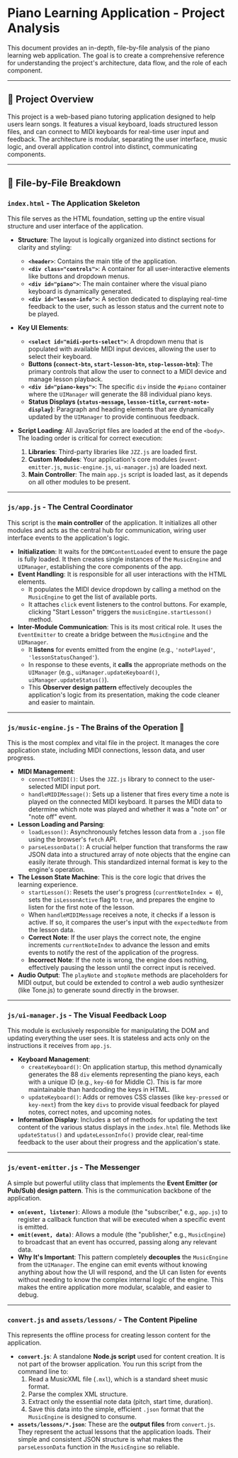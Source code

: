 # Piano Learning Application - Project Analysis

This document provides an in-depth, file-by-file analysis of the piano learning web application. The goal is to create a comprehensive reference for understanding the project's architecture, data flow, and the role of each component.

---

## 🎹 Project Overview

This project is a web-based piano tutoring application designed to help users learn songs. It features a visual keyboard, loads structured lesson files, and can connect to MIDI keyboards for real-time user input and feedback. The architecture is modular, separating the user interface, music logic, and overall application control into distinct, communicating components.

---

## 📂 File-by-File Breakdown

### `index.html` - The Application Skeleton

This file serves as the HTML foundation, setting up the entire visual structure and user interface of the application.

* **Structure**: The layout is logically organized into distinct sections for clarity and styling:
    * **`<header>`**: Contains the main title of the application.
    * **`<div class="controls">`**: A container for all user-interactive elements like buttons and dropdown menus.
    * **`<div id="piano">`**: The main container where the visual piano keyboard is dynamically generated.
    * **`<div id="lesson-info">`**: A section dedicated to displaying real-time feedback to the user, such as lesson status and the current note to be played.

* **Key UI Elements**:
    * **`<select id="midi-ports-select">`**: A dropdown menu that is populated with available MIDI input devices, allowing the user to select their keyboard.
    * **Buttons (`connect-btn`, `start-lesson-btn`, `stop-lesson-btn`)**: The primary controls that allow the user to connect to a MIDI device and manage lesson playback.
    * **`<div id="piano-keys">`**: The specific `div` inside the `#piano` container where the `UIManager` will generate the 88 individual piano keys.
    * **Status Displays (`status-message`, `lesson-title`, `current-note-display`)**: Paragraph and heading elements that are dynamically updated by the `UIManager` to provide continuous feedback.

* **Script Loading**: All JavaScript files are loaded at the end of the `<body>`. The loading order is critical for correct execution:
    1.  **Libraries**: Third-party libraries like `JZZ.js` are loaded first.
    2.  **Custom Modules**: Your application's core modules (`event-emitter.js`, `music-engine.js`, `ui-manager.js`) are loaded next.
    3.  **Main Controller**: The main `app.js` script is loaded last, as it depends on all other modules to be present.

---

### `js/app.js` - The Central Coordinator

This script is the **main controller** of the application. It initializes all other modules and acts as the central hub for communication, wiring user interface events to the application's logic.

* **Initialization**: It waits for the `DOMContentLoaded` event to ensure the page is fully loaded. It then creates single instances of the `MusicEngine` and `UIManager`, establishing the core components of the app.
* **Event Handling**: It is responsible for all user interactions with the HTML elements.
    * It populates the MIDI device dropdown by calling a method on the `MusicEngine` to get the list of available ports.
    * It attaches `click` event listeners to the control buttons. For example, clicking "Start Lesson" triggers the `musicEngine.startLesson()` method.
* **Inter-Module Communication**: This is its most critical role. It uses the `EventEmitter` to create a bridge between the `MusicEngine` and the `UIManager`.
    * It **listens** for events emitted from the engine (e.g., `'notePlayed'`, `'lessonStatusChanged'`).
    * In response to these events, it **calls** the appropriate methods on the `UIManager` (e.g., `uiManager.updateKeyboard()`, `uiManager.updateStatus()`).
    * This **Observer design pattern** effectively decouples the application's logic from its presentation, making the code cleaner and easier to maintain.

---

### `js/music-engine.js` - The Brains of the Operation 🧠

This is the most complex and vital file in the project. It manages the core application state, including MIDI connections, lesson data, and user progress.

* **MIDI Management**:
    * `connectToMIDI()`: Uses the `JZZ.js` library to connect to the user-selected MIDI input port.
    * `handleMIDIMessage()`: Sets up a listener that fires every time a note is played on the connected MIDI keyboard. It parses the MIDI data to determine which note was played and whether it was a "note on" or "note off" event.
* **Lesson Loading and Parsing**:
    * `loadLesson()`: Asynchronously fetches lesson data from a `.json` file using the browser's `fetch` API.
    * `parseLessonData()`: A crucial helper function that transforms the raw JSON data into a structured array of note objects that the engine can easily iterate through. This standardized internal format is key to the engine's operation.
* **The Lesson State Machine**: This is the core logic that drives the learning experience.
    * `startLesson()`: Resets the user's progress (`currentNoteIndex = 0`), sets the `isLessonActive` flag to `true`, and prepares the engine to listen for the first note of the lesson.
    * When `handleMIDIMessage` receives a note, it checks if a lesson is active. If so, it compares the user's input with the `expectedNote` from the lesson data.
    * **Correct Note**: If the user plays the correct note, the engine increments `currentNoteIndex` to advance the lesson and emits events to notify the rest of the application of the progress.
    * **Incorrect Note**: If the note is wrong, the engine does nothing, effectively pausing the lesson until the correct input is received.
* **Audio Output**: The `playNote` and `stopNote` methods are placeholders for MIDI output, but could be extended to control a web audio synthesizer (like Tone.js) to generate sound directly in the browser.

---

### `js/ui-manager.js` - The Visual Feedback Loop

This module is exclusively responsible for manipulating the DOM and updating everything the user sees. It is stateless and acts only on the instructions it receives from `app.js`.

* **Keyboard Management**:
    * `createKeyboard()`: On application startup, this method dynamically generates the 88 `div` elements representing the piano keys, each with a unique ID (e.g., `key-60` for Middle C). This is far more maintainable than hardcoding the keys in HTML.
    * `updateKeyboard()`: Adds or removes CSS classes (like `key-pressed` or `key-next`) from the key `divs` to provide visual feedback for played notes, correct notes, and upcoming notes.
* **Information Display**: Includes a set of methods for updating the text content of the various status displays in the `index.html` file. Methods like `updateStatus()` and `updateLessonInfo()` provide clear, real-time feedback to the user about their progress and the application's state.

---

### `js/event-emitter.js` - The Messenger

A simple but powerful utility class that implements the **Event Emitter (or Pub/Sub) design pattern**. This is the communication backbone of the application.

* **`on(event, listener)`**: Allows a module (the "subscriber," e.g., `app.js`) to register a callback function that will be executed when a specific event is emitted.
* **`emit(event, data)`**: Allows a module (the "publisher," e.g., `MusicEngine`) to broadcast that an event has occurred, passing along any relevant data.
* **Why It's Important**: This pattern completely **decouples** the `MusicEngine` from the `UIManager`. The engine can emit events without knowing anything about how the UI will respond, and the UI can listen for events without needing to know the complex internal logic of the engine. This makes the entire application more modular, scalable, and easier to debug.

---

### `convert.js` and `assets/lessons/` - The Content Pipeline

This represents the offline process for creating lesson content for the application.

* **`convert.js`**: A standalone **Node.js script** used for content creation. It is not part of the browser application. You run this script from the command line to:
    1.  Read a MusicXML file (`.mxl`), which is a standard sheet music format.
    2.  Parse the complex XML structure.
    3.  Extract only the essential note data (pitch, start time, duration).
    4.  Save this data into the simple, efficient `.json` format that the `MusicEngine` is designed to consume.
* **`assets/lessons/*.json`**: These are the **output files** from `convert.js`. They represent the actual lessons that the application loads. Their simple and consistent JSON structure is what makes the `parseLessonData` function in the `MusicEngine` so reliable.
